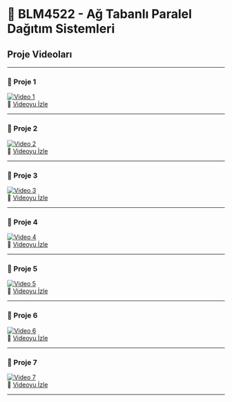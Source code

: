 # 🎥 BLM4522 - Ağ Tabanlı Paralel Dağıtım Sistemleri  
## Proje Videoları

---

### 📁 Proje 1  
[![Video 1](https://img.youtube.com/vi/DNMEN71l8Zs/0.jpg)](https://drive.google.com/file/d/11gb-GopK5bwHwAjF6VfEY1HMWE8VmAWV)  
🔗 [Videoyu İzle](https://drive.google.com/file/d/11gb-GopK5bwHwAjF6VfEY1HMWE8VmAWV)

---

### 📁 Proje 2  
[![Video 2](https://img.youtube.com/vi/xjbLYQZpriY/0.jpg)](https://drive.google.com/file/d/1v3wTJKR9TWNh_JcY5wUsI6qwI9mMhBJH)  
🔗 [Videoyu İzle](https://drive.google.com/file/d/1v3wTJKR9TWNh_JcY5wUsI6qwI9mMhBJH)

---

### 📁 Proje 3  
[![Video 3](https://img.youtube.com/vi/hdZ_E5GQJEY/0.jpg)](https://drive.google.com/file/d/1xiBpCSFdx2j14-t_ve5iywrqwEBPTVAv)  
🔗 [Videoyu İzle](https://drive.google.com/file/d/1xiBpCSFdx2j14-t_ve5iywrqwEBPTVAv)

---

### 📁 Proje 4  
[![Video 4](https://img.youtube.com/vi/nzNfUVm7oUA/0.jpg)](https://drive.google.com/file/d/1uniaXj326WjDXt48es4EnpjSD7H2C86M)  
🔗 [Videoyu İzle](https://drive.google.com/file/d/1uniaXj326WjDXt48es4EnpjSD7H2C86M)

---

### 📁 Proje 5  
[![Video 5](https://img.youtube.com/vi/8HwSx0BY07M/0.jpg)](https://drive.google.com/file/d/1T-78qYvNCYxCLQ98CC3l3BhW8vHthMg4)  
🔗 [Videoyu İzle](https://drive.google.com/file/d/1T-78qYvNCYxCLQ98CC3l3BhW8vHthMg4)

---

### 📁 Proje 6  
[![Video 6](https://img.youtube.com/vi/quhWEdQHT1Y/0.jpg)](https://drive.google.com/file/d/1h5VkYOAjYKXPB5QvSafFDA4lpmUB8YPA)  
🔗 [Videoyu İzle](https://drive.google.com/file/d/1h5VkYOAjYKXPB5QvSafFDA4lpmUB8YPA)

---

### 📁 Proje 7  
[![Video 7](https://img.youtube.com/vi/TZ0X3k9BjWk/0.jpg)](https://drive.google.com/file/d/10Ghmqr51eWTI9ps6FxyEXKcZ1f2d6dWM)  
🔗 [Videoyu İzle](https://drive.google.com/file/d/10Ghmqr51eWTI9ps6FxyEXKcZ1f2d6dWM)

---